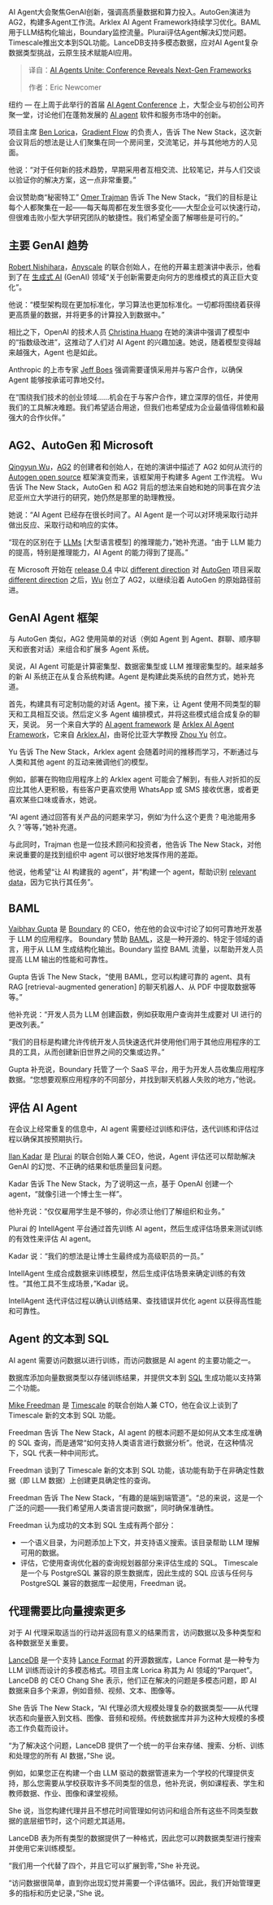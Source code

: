 
<!--
title: AI代理齐聚：大会揭示下一代框架
cover: https://cdn.thenewstack.io/media/2025/05/a2c2c673-ruliff-andrean-cnlzcwdilfu-unsplash.jpg
summary: AI Agent大会聚焦GenAI创新，强调高质量数据和算力投入。AutoGen演进为AG2，构建多Agent工作流。Arklex AI Agent Framework持续学习优化。BAML用于LLM结构化输出，Boundary监控流量。Plurai评估Agent解决幻觉问题。Timescale推出文本到SQL功能。LanceDB支持多模态数据，应对AI Agent复杂数据类型挑战，云原生技术赋能AI应用。
-->

AI Agent大会聚焦GenAI创新，强调高质量数据和算力投入。AutoGen演进为AG2，构建多Agent工作流。Arklex AI Agent Framework持续学习优化。BAML用于LLM结构化输出，Boundary监控流量。Plurai评估Agent解决幻觉问题。Timescale推出文本到SQL功能。LanceDB支持多模态数据，应对AI Agent复杂数据类型挑战，云原生技术赋能AI应用。

> 译自：[AI Agents Unite: Conference Reveals Next-Gen Frameworks](https://thenewstack.io/ai-agents-unite-conference-reveals-next-gen-frameworks/)
> 
> 作者：Eric Newcomer

纽约 — 在上周于此举行的首届 [AI Agent Conference](https://agentconference.com/) 上，大型企业与初创公司齐聚一堂，讨论他们在蓬勃发展的 [AI agent](https://thenewstack.io/what-ai-agents-do-in-the-shadows/) 软件和服务市场中的创新。

项目主席 [Ben Lorica](https://www.linkedin.com/in/benlorica/)，[Gradient Flow](https://gradientflow.com/) 的负责人，告诉 The New Stack，这次新会议背后的想法是让人们聚集在同一个房间里，交流笔记，并与其他地方的人见面。

他说：“对于任何新的技术趋势，早期采用者互相交流、比较笔记，并与人们交谈以验证你的解决方案，这一点非常重要。”

会议赞助商“秘密特工” [Omer Trajman](https://www.linkedin.com/in/omert/) 告诉 The New Stack，“我们的目标是让每个人都聚集在一起——每天每周都在发生很多变化——大型企业可以快速行动，但很难击败小型大学研究团队的敏捷性。我们希望全面了解哪些是可行的。”

## 主要 GenAI 趋势

[Robert Nishihara](https://www.linkedin.com/in/robert-nishihara-b6465444/)，[Anyscale](https://www.anyscale.com/) 的联合创始人，在他的开幕主题演讲中表示，他看到了在 [生成式 AI](https://thenewstack.io/generative-ai-in-2023-genai-tools-became-table-stakes/) (GenAI) 领域“关于创新需要走向何方的思维模式的真正巨大变化”。

他说：“模型架构现在更加标准化，学习算法也更加标准化。一切都将围绕着获得更高质量的数据，并将更多的计算投入到数据中。”

相比之下，OpenAI 的技术人员 [Christina Huang](https://www.linkedin.com/in/christinaahuang/) 在她的演讲中强调了模型中的“指数级改进”，这推动了人们对 AI Agent 的兴趣加速。她说，随着模型变得越来越强大，Agent 也是如此。

Anthropic 的上市专家 [Jeff Boes](https://www.linkedin.com/in/jeff-boes/) 强调需要谨慎采用并与客户合作，以确保 Agent 能够按承诺可靠地交付。

在“围绕我们技术的创业领域……机会在于与客户合作，建立深厚的信任，并使用我们的工具解决难题。我们希望适合用途，但我们也希望成为企业最值得信赖和最强大的合作伙伴。”

## AG2、AutoGen 和 Microsoft

[Qingyun Wu](https://www.linkedin.com/in/qingyun-wu-183019a6/)，[AG2](https://ag2.ai/) 的创建者和创始人，在她的演讲中描述了 AG2 如何从流行的 [Autogen open source](https://pypi.org/project/autogen/#:~:text=AG2%20(formerly%20AutoGen)%20is%20an,and%20research%20of%20agentic%20AI.) 框架演变而来，该框架用于构建多 Agent 工作流程。
Wu 告诉 The New Stack，AutoGen 和 AG2 背后的想法来自她和她的同事在宾夕法尼亚州立大学进行的研究，她仍然是那里的助理教授。

她说：“AI Agent 已经存在很长时间了。AI Agent 是一个可以对环境采取行动并做出反应、采取行动和响应的实体。

“现在的区别在于 [LLMs](https://thenewstack.io/llm/) [大型语言模型] 的推理能力，”她补充道。“由于 LLM 能力的提高，特别是推理能力，AI Agent 的能力得到了提高。”

在 Microsoft 开始在 [release 0.4](https://microsoft.github.io/autogen/0.2/index.html) 中以 [different direction](https://devblogs.microsoft.com/semantic-kernel/microsofts-agentic-ai-frameworks-autogen-and-semantic-kernel/) 对 [AutoGen](https://thenewstack.io/a-developers-guide-to-the-autogen-ai-agent-framework/) 项目采取 [different direction](https://devblogs.microsoft.com/semantic-kernel/microsofts-agentic-ai-frameworks-autogen-and-semantic-kernel/) 之后，[Wu](https://www.reddit.com/user/qingyunwu/) 创立了 AG2，以继续沿着 AutoGen 的原始路径前进。

## GenAI Agent 框架

与 AutoGen 类似，AG2 使用简单的对话（例如 Agent 到 Agent、群聊、顺序聊天和嵌套对话）来组合和扩展多 Agent 系统。

吴说，AI Agent 可能是计算密集型、数据密集型或 LLM 推理密集型的。越来越多的新 AI 系统正在从复合系统构建。Agent 是构建此类系统的自然方式，她补充道。

首先，构建具有可定制功能的对话 Agent。接下来，让 Agent 使用不同类型的聊天和工具相互交谈。然后定义多 Agent 编排模式，并将这些模式组合成复杂的聊天，吴说。
另一个来自大学的 [AI agent framework](https://thenewstack.io/microsoft-builds-autogen-studio-for-ai-agent-prototyping/) 是 [Arklex AI Agent Framework](https://www.arklex.ai/)，它来自 [Arklex.AI](http://arklex.ai)，由哥伦比亚大学教授 [Zhou Yu](https://www.linkedin.com/in/zhou-jo-yu-95327378/) 创立。

Yu 告诉 The New Stack，Arklex agent 会随着时间的推移而学习，不断通过与人类和其他 agent 的互动来微调他们的模型。

例如，部署在购物应用程序上的 Arklex agent 可能会了解到，有些人对折扣的反应比其他人更积极，有些客户更喜欢使用 WhatsApp 或 SMS 接收优惠，或者更喜欢某些口味或香水，她说。

“AI agent 通过回答有关产品的问题来学习，例如‘为什么这个更贵？电池能用多久？’等等，”她补充道。

与此同时，Trajman 也是一位技术顾问和投资者，他告诉 The New Stack，对他来说重要的是找到组织中 agent 可以很好地发挥作用的差距。

他说，他希望“让 AI 构建我的 agent”，并“构建一个 agent，帮助识别 [relevant data](https://www.metaplane.dev/blog/data-relevance-definition-examples)，因为它执行其任务”。

## BAML

[Vaibhav Gupta](https://www.linkedin.com/in/vaigup/) 是 [Boundary](https://www.boundaryml.com/) 的 CEO，他在他的会议中讨论了如何可靠地开发基于 LLM 的应用程序。
Boundary 赞助 [BAML](https://docs.boundaryml.com/home)，这是一种开源的、特定于领域的语言，用于从 LLM 生成结构化输出。Boundary 监控 BAML 流量，以帮助开发人员提高 LLM 输出的性能和可靠性。

Gupta 告诉 The New Stack，“使用 BAML，您可以构建可靠的 agent、具有 RAG [retrieval-augmented generation] 的聊天机器人、从 PDF 中提取数据等等。”

他补充说：“开发人员为 LLM 创建函数，例如获取用户查询并生成要对 UI 进行的更改列表。”

“我们的目标是构建允许传统开发人员快速迭代并使用他们用于其他应用程序的工具的工具，从而创建新旧世界之间的交集或边界。”

Gupta 补充说，Boundary 托管了一个 SaaS 平台，用于为开发人员收集应用程序数据。“您想要观察应用程序的不同部分，并找到聊天机器人失败的地方，”他说。

## 评估 AI Agent

在会议上经常重复的信息中，AI agent 需要经过训练和评估，迭代训练和评估过程以确保其按预期执行。

[Ilan Kadar](https://www.linkedin.com/in/ilan-kadar-b57ba511b/) 是 [Plurai](https://www.plurai.ai/) 的联合创始人兼 CEO，他说，Agent 评估还可以帮助解决 GenAI 的幻觉、不正确的结果和低质量回复问题。

Kadar 告诉 The New Stack，为了说明这一点，基于 OpenAI 创建一个 agent，“就像引进一个博士生一样”。

他补充说：“仅仅雇用学生是不够的，你必须让他们了解组织和业务。”

Plurai 的 IntellAgent 平台通过首先训练 AI agent，然后生成评估场景来测试训练的有效性来评估 AI agent。

Kadar 说：“我们的想法是让博士生最终成为高级职员的一员。”

IntellAgent 生成合成数据来训练模型，然后生成评估场景来确定训练的有效性。“其他工具不生成场景，”Kadar 说。

IntellAgent 迭代评估过程以确认训练结果、查找错误并优化 agent 以获得高性能和可靠性。

## Agent 的文本到 SQL

AI agent 需要访问数据以进行训练，而访问数据是 AI agent 的主要功能之一。

数据库添加向量数据类型以存储训练结果，并提供文本到 [SQL](https://thenewstack.io/to-sql-or-not-to-sql-that-is-not-the-question/) 生成功能以支持第二个功能。

[Mike Freedman](https://www.linkedin.com/in/mfreed/) 是 [Timescale](https://www.timescale.com/) 的联合创始人兼 CTO，他在会议上谈到了 Timescale 新的文本到 SQL 功能。

Freedman 告诉 The New Stack，AI agent 的根本问题不是如何从文本生成准确的 SQL 查询，而是通常“如何支持人类语言进行数据分析”。他说，在这种情况下，SQL 代表一种中间形式。

Freedman 谈到了 Timescale 新的文本到 SQL 功能，该功能有助于在非确定性数据（即 LLM 数据）上创建更具确定性的查询。

Freedman 告诉 The New Stack，“有趣的是端到端管道”。“总的来说，这是一个广泛的问题——我们希望用人类语言提问数据”，同时确保准确性。

Freedman 认为成功的文本到 SQL 生成有两个部分：
- 一个语义目录，为问题添加上下文，并支持语义搜索。该目录帮助 LLM 理解可用的数据。
- 评估，它使用查询优化器的查询规划器部分来评估生成的 SQL。
Timescale 是一个与 PostgreSQL 兼容的原生数据库，因此生成的 SQL 应该与任何与 PostgreSQL 兼容的数据库一起使用，Freedman 说。

## 代理需要比向量搜索更多
对于 AI 代理采取适当的行动并返回有意义的结果而言，访问数据以及多种类型和各种数据至关重要。

[LanceDB](https://www.lancedb.com/) 是一个支持 [Lance Format](https://blog.lancedb.com/lance-v2/) 的开源数据库，Lance Format 是一种专为 LLM 训练而设计的多模态格式。项目主席 Lorica 称其为 AI 领域的“Parquet”。
LanceDB 的 CEO Chang She 表示，他们正在解决的问题是多模态问题，即 AI 数据来自多个来源，例如音频、视频、文本、图像等。

She 告诉 The New Stack，“AI 代理必须大规模处理复杂的数据类型——从代理状态和向量嵌入到文档、图像、音频和视频。传统数据库并非为这种大规模的多模态工作负载而设计。

“为了解决这个问题，LanceDB 提供了一个统一的平台来存储、搜索、分析、训练和处理您的所有 AI 数据，”She 说。

例如，如果您正在构建一个由 LLM 驱动的数据管道来为一个学校的代理提供支持，那么您需要从学校获取许多不同类型的信息，他补充说，例如课程表、学生和教师数据、作业、图像和课堂视频。

She 说，当您构建代理并且不想花时间管理如何访问和组合所有这些不同类型数据的底层细节时，这个问题尤其适用。

LanceDB 表为所有类型的数据提供了一种格式，因此您可以跨数据类型进行搜索并使用它来训练模型。

“我们用一个代替了四个，并且它可以扩展到零，”She 补充说。

“访问数据很简单，直到你出现幻觉并需要一个评估循环。因此，我们开始管理更多的指标和历史记录，”She 说。